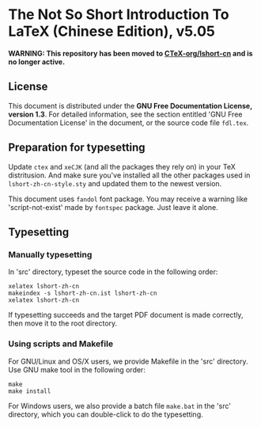 # The Not So Short Introduction To LaTeX (Chinese Edition), v5.05

**WARNING: This repository has been moved to [CTeX-org/lshort-cn](https://www.github.com/CTeX-org/lshort-cn/ "") and is no longer active.**

## License

This document is distributed under the **GNU Free Documentation License, version 1.3**.
For detailed information, see the section entitled 'GNU Free Documentation License' in the document, or the source code file `fdl.tex`.

## Preparation for typesetting
Update `ctex` and `xeCJK` (and all the packages they rely on) in your TeX distritusion. And make sure you've installed
all the other packages used in `lshort-zh-cn-style.sty` and updated them to the newest version.

This document uses `fandol` font package. You may receive a warning like 'script-not-exist' made by `fontspec` package. Just leave it alone.

## Typesetting

### Manually typesetting

In 'src' directory, typeset the source code in the following order:
```
xelatex lshort-zh-cn
makeindex -s lshort-zh-cn.ist lshort-zh-cn
xelatex lshort-zh-cn
```

If typesetting succeeds and the target PDF document is made correctly, then move it to the root directory.

### Using scripts and Makefile

For GNU/Linux and OS/X users, we provide Makefile in the 'src' directory. Use GNU make tool in the following order:
```
make
make install
```

For Windows users, we also provide a batch file `make.bat` in the 'src' directory, which you can double-click to do the typesetting.